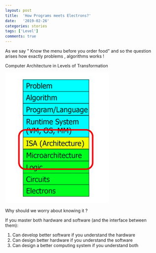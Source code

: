 ```yaml
---
layout: post
title:  'How Programs meets Electrons?'
date:   '2019-02-26'
categories: stories
tags: ['Level']
comments: true
---
```


As we say " Know the menu before you order food" and so the question arises how exactly problems , algorithms works ! 

Computer Architecture in Levels of Transformation

<div class="image">
    <a href="/public/img/1.png">
        <img alt="Out of Memory" src="/public/img/1.png" />
    </a>
 

Why should we worry about knowing it ?

If you master both hardware and software (and the interface between them): 

1) Can develop better software if you understand the hardware
2) Can design better hardware if you understand the software
3) Can design a better computing system if you understand both
